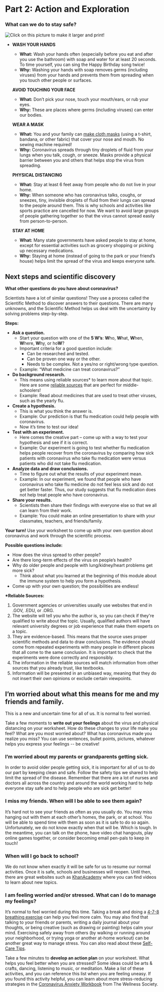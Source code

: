 # Part 2: Action and Exploration

### **What can we do to stay safe?**

![Click on this picture to make it larger and print!](../.gitbook/assets/middle-school-curriculum-safety.jpg)

* **WASH YOUR HANDS**

  * **What:** Wash your hands often \(especially before you eat and after you use the bathroom\) with soap and water for at least 20 seconds. To time yourself, you can sing the Happy Birthday song twice!
  * **Why:** Washing your hands with soap removes germs \(including viruses\) from your hands and prevents them from spreading when you touch other people or surfaces.

  **AVOID TOUCHING YOUR FACE**

  * **What:** Don’t pick your nose, touch your mouth/ears, or rub your eyes. 
  * **Why:** These are places where germs \(including viruses\) can enter our bodies. 

  **WEAR A MASK**

  * **What:** You and your family can [make cloth masks](https://www.youtube.com/watch?v=REtQwwRoxuY) \(using a t-shirt, bandana, or other fabric\) that cover your nose and mouth. No sewing machine required!
  * **Why:** Coronavirus spreads through tiny droplets of fluid from your lungs when you talk, cough, or sneeze. Masks provide a physical barrier between you and others that helps stop the virus from spreading.

  **PHYSICAL DISTANCING**

  * **What:** Stay at least 6 feet away from people who do not live in your home. 
  * **Why:** When someone who has coronavirus talks, coughs, or sneezes, tiny, invisible droplets of fluid from their lungs can spread to the people around them. This is why schools and activities like sports practice are cancelled for now. We want to avoid large groups of people gathering together so that the virus cannot spread easily from person-to-person.

  **STAY AT HOME**

  * **What:** Many state governments have asked people to stay at home, except for essential activities such as grocery shopping or picking up necessary medications. 
  * **Why:** Staying at home \(instead of going to the park or your friend’s house\) helps limit the spread of the virus and keeps everyone safe. 

## **Next steps and scientific discovery**

**What other questions do you have about coronavirus?** 

Scientists have a lot of similar questions! They use a process called the Scientific Method to discover answers to their questions. There are many unknowns, and the Scientific Method helps us deal with the uncertainty by solving problems step-by-step.

**Steps:** 

* **Ask a question.** 
  * Start your question with one of the **5 W’s**: **W**ho, **W**hat, **W**hen, **W**here, **W**hy, or ho**W**?
  * Important criteria for a good question include:
    * Can be researched and tested. 
    * Can be proven one way or the other. 
    * Needs to be complex. Not a yes/no or right/wrong type question.
  * Example: “What medicine can treat coronavirus?”
* **Do background research.** 
  * This means using reliable sources\* to learn more about that topic. Here are some [reliable sources](https://sites.google.com/bostonpublicschools.org/virtuallearningcommons/research-information/research-grades-6-8?authuser=0) that are perfect for middle-schoolers!
  * Example: Read about medicines that are used to treat other viruses, such as the yearly flu. 
* **Create a hypothesis.** 
  * This is what you think the answer is.
  * Example: Our prediction is that flu medication could help people with coronavirus. 
  * Now it’s time to test our idea!
* **Test with an experiment.** 
  * Here comes the creative part – come up with a way to test your hypothesis and see if it is correct.
  * Example: Our experiment is going to test whether flu medication helps people recover from the coronavirus by comparing how sick patients with coronavirus who take flu medication were versus patients who did not take flu medication.
* **Analyze data and draw conclusions.** 
  * Time to figure out what the results of your experiment mean.
  * Example: In our experiment, we found that people who have coronavirus who take flu medicine do not feel less sick and do not get better faster. Thus, our study suggests that flu medication does not help treat people who have coronavirus.
* **Share your results.** 
  * Scientists then share their findings with everyone else so that we all can learn from their work.
  * Example: You could make an online presentation to share with your classmates, teachers, and friends/family.

**Your turn!** Use your worksheet to come up with your own question about coronavirus and work through the scientific process.

**Possible questions include:**

* How does the virus spread to other people?
* Are there long-term effects of the virus on people’s health?
* Why do older people and people with lung/kidney/heart problems get more sick?
  * Think about what you learned at the beginning of this module about the immune system to help you form a hypothesis.
* Come up with your own question; the possibilities are endless!

**\*Reliable Sources:**

1. Government agencies or universities usually use websites that end in .GOV, .EDU, or .ORG.
2. The website will tell you who the author is, so you can check if they're qualified to write about the topic. Usually, qualified authors will have relevant university degrees or job experience that make them experts on a topic.
3. They are evidence-based. This means that the source uses proper scientific methods and data to draw conclusions. The evidence should come from repeated experiments with many people in different places that all come to the same conclusion. It is important to check that the experiments were done correctly and responsibly.
4. The information in the reliable sources will match information from other sources that you already trust, like textbooks.
5. Information will be presented in an unbiased way, meaning that they do not insert their own opinions or exclude certain viewpoints.

## **I’m worried about what this means for me and my friends and family.** 

This is a new and uncertain time for all of us. It is normal to feel worried.

Take a few moments to **write out your feelings** about the virus and physical distancing on your worksheet. How do these changes to your life make you feel? What are you most worried about? What has coronavirus made you realize you miss? You can use sentences, bullet points, pictures, whatever helps you express your feelings -- be creative!

### **I’m worried about my parents or grandparents getting sick.**

In order to avoid older people getting sick, it is important for all of us to do our part by keeping clean and safe. Follow the safety tips we shared to help limit the spread of the disease. Remember that there are a lot of nurses and doctors all across the country and around the world working hard to help everyone stay safe and to help people who are sick get better! 

### **I miss my friends. When will I be able to see them again?** 

It’s hard not to see your friends as often as you usually do. You may miss hanging out with them at each other’s homes, the park, or at school. You will be able to spend time with them as soon as it is safe to do so again. Unfortunately, we do not know exactly when that will be. Which is tough. In the meantime, you can talk on the phone, have video chat hangouts, play online games together, or consider becoming email pen-pals to keep in touch! 

### **When will I go back to school?** 

We do not know when exactly it will be safe for us to resume our normal activities. Once it is safe, schools and businesses will reopen. Until then, there are great websites such as [KhanAcademy](https://www.khanacademy.org/) where you can find videos to learn about new topics.

### **I am feeling worried and/or stressed. What can I do to manage my feelings?** 

It’s normal to feel worried during this time. Taking a break and doing a [4-7-8 breathing exercise](https://www.youtube.com/watch?v=PmBYdfv5RSk) can help you feel more calm. You may also find that talking to your friends or parents, writing a daily journal about your thoughts, or being creative \(such as drawing or painting\) helps calm your mind. Exercising safely away from others \(by walking or running around your neighborhood, or trying yoga or another at-home workout\) can be another great way to manage stress. You can also read about these [Self-Care Tips](https://www.mghclaycenter.org/parenting-concerns/11-self-care-tips-for-teens-and-young-adults/).

Take a few minutes to **develop an action plan** on your worksheet. What helps you feel better when you are stressed? Some ideas could be arts & crafts, dancing, listening to music, or meditation. Make a list of these activities, and you can reference this list when you are feeling uneasy. If you found this activity helpful, you can learn about more stress-reducing strategies in the [Coronavirus Anxiety Workbook](https://thewellnesssociety.org/wp-content/uploads/2020/04/Coronavirus-Anxiety-Workbook.pdf) from The Wellness Society.

